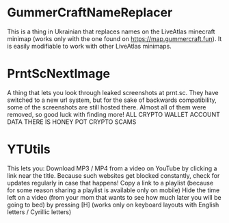 #  GummerCraftNameReplacer
This is a thing in Ukrainian that replaces names on the LiveAtlas minecraft minimap (works only with the one found on https://map.gummercraft.fun). It is easily modifiable to work with other LiveAtlas minimaps.
# PrntScNextImage
A thing that lets you look through leaked screenshots at prnt.sc. They have switched to a new url system, but for the sake of backwards compatibility, some of the screenshots are still hosted there. Almost all of them were removed, so good luck with finding more! ALL CRYPTO WALLET ACCOUNT DATA THERE IS HONEY POT CRYPTO SCAMS
# YTUtils
This lets you:
Download MP3 / MP4 from a video on YouTube by clicking a link near the title. Because such websites get blocked constantly, check for updates regularly in case that happens!
Copy a link to a playlist (because for some reason sharing a playlist is available only on mobile)
Hide the time left on a video (from your mom that wants to see how much later you will be going to bed) by pressing [H] (works only on keyboard layouts with English letters / Cyrillic letters)

